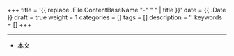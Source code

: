 +++
title = '{{ replace .File.ContentBaseName "-" " " | title }}'
date = {{ .Date }}
draft = true
weight = 1
categories = []
tags = []
description = ''
keywords = []
+++

---

<!-- - [原文](...) -->
- 本文
    <!-- - [博客 - 从零开始学AI](...) -->
    <!-- - [公众号 - 从零开始学AI](...) -->
    <!-- - [CSDN - 从零开始学AI](...) -->
    <!-- - [掘金 - 从零开始学AI](...) -->
    <!-- - [知乎 - 从零开始学AI](...) -->
    <!-- - [阿里云 - 从零开始学AI](...) -->
    <!-- - [腾讯云 - 从零开始学AI](...) -->
